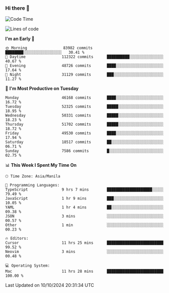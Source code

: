 ### Hi there 👋

<!--START_SECTION:waka-->
![Code Time](http://img.shields.io/badge/Code%20Time-5%2C632%20hrs%207%20mins-blue)

![Lines of code](https://img.shields.io/badge/From%20Hello%20World%20I%27ve%20Written-121.5%20million%20lines%20of%20code-blue)

**I'm an Early 🐤** 

```text
🌞 Morning                83982 commits       ████████░░░░░░░░░░░░░░░░░   30.41 % 
🌆 Daytime                112322 commits      ██████████░░░░░░░░░░░░░░░   40.67 % 
🌃 Evening                48726 commits       ████░░░░░░░░░░░░░░░░░░░░░   17.64 % 
🌙 Night                  31129 commits       ███░░░░░░░░░░░░░░░░░░░░░░   11.27 % 
```
📅 **I'm Most Productive on Tuesday** 

```text
Monday                   46168 commits       ████░░░░░░░░░░░░░░░░░░░░░   16.72 % 
Tuesday                  52325 commits       █████░░░░░░░░░░░░░░░░░░░░   18.95 % 
Wednesday                50331 commits       █████░░░░░░░░░░░░░░░░░░░░   18.23 % 
Thursday                 51702 commits       █████░░░░░░░░░░░░░░░░░░░░   18.72 % 
Friday                   49530 commits       ████░░░░░░░░░░░░░░░░░░░░░   17.94 % 
Saturday                 18517 commits       ██░░░░░░░░░░░░░░░░░░░░░░░   06.71 % 
Sunday                   7586 commits        █░░░░░░░░░░░░░░░░░░░░░░░░   02.75 % 
```


📊 **This Week I Spent My Time On** 

```text
🕑︎ Time Zone: Asia/Manila

💬 Programming Languages: 
TypeScript               9 hrs 7 mins        ████████████████████░░░░░   79.49 % 
JavaScript               1 hr 9 mins         ███░░░░░░░░░░░░░░░░░░░░░░   10.05 % 
YAML                     1 hr 4 mins         ██░░░░░░░░░░░░░░░░░░░░░░░   09.38 % 
JSON                     3 mins              ░░░░░░░░░░░░░░░░░░░░░░░░░   00.57 % 
Other                    1 min               ░░░░░░░░░░░░░░░░░░░░░░░░░   00.23 % 

🔥 Editors: 
Cursor                   11 hrs 25 mins      █████████████████████████   99.52 % 
Neovim                   3 mins              ░░░░░░░░░░░░░░░░░░░░░░░░░   00.48 % 

💻 Operating System: 
Mac                      11 hrs 28 mins      █████████████████████████   100.00 % 
```


 Last Updated on 10/10/2024 20:31:34 UTC
<!--END_SECTION:waka-->


<!--
**rad182/rad182** is a ✨ _special_ ✨ repository because its `README.md` (this file) appears on your GitHub profile.

Here are some ideas to get you started:

- 🔭 I’m currently working on ...
- 🌱 I’m currently learning ...
- 👯 I’m looking to collaborate on ...
- 🤔 I’m looking for help with ...
- 💬 Ask me about ...
- 📫 How to reach me: ...
- 😄 Pronouns: ...
- ⚡ Fun fact: ...
-->

